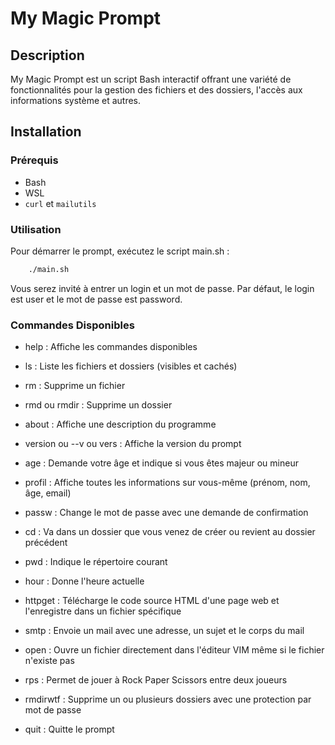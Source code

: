# My Magic Prompt

## Description
My Magic Prompt est un script Bash interactif offrant une variété de fonctionnalités pour la gestion des fichiers et des dossiers, l'accès aux informations système et autres.

## Installation

### Prérequis
- Bash
- WSL
- `curl` et `mailutils`

### Utilisation
Pour démarrer le prompt, exécutez le script main.sh :

```bash
    ./main.sh
```

Vous serez invité à entrer un login et un mot de passe. Par défaut, le login est user et le mot de passe est password.

### Commandes Disponibles

*   help : Affiche les commandes disponibles
    
*   ls : Liste les fichiers et dossiers (visibles et cachés)
    
*   rm : Supprime un fichier
    
*   rmd ou rmdir : Supprime un dossier
    
*   about : Affiche une description du programme
    
*   version ou --v ou vers : Affiche la version du prompt
    
*   age : Demande votre âge et indique si vous êtes majeur ou mineur
    
*   profil : Affiche toutes les informations sur vous-même (prénom, nom, âge, email)
    
*   passw : Change le mot de passe avec une demande de confirmation
    
*   cd : Va dans un dossier que vous venez de créer ou revient au dossier précédent
    
*   pwd : Indique le répertoire courant
    
*   hour : Donne l'heure actuelle
    
*   httpget : Télécharge le code source HTML d'une page web et l'enregistre dans un fichier spécifique
    
*   smtp : Envoie un mail avec une adresse, un sujet et le corps du mail
    
*   open : Ouvre un fichier directement dans l'éditeur VIM même si le fichier n'existe pas
    
*   rps : Permet de jouer à Rock Paper Scissors entre deux joueurs
    
*   rmdirwtf : Supprime un ou plusieurs dossiers avec une protection par mot de passe
    
*   quit : Quitte le prompt